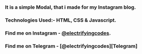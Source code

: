 ### It is a simple Modal, that i made for my Instagram blog.

### Technologies Used:- HTML, CSS & Javascript.

### Find me on Instagram - [@electrifyingcodes][Instagram].
### Find me on Telegram - [@electrifyingcodes][Telegram]
[Instagram]: https://www.instagram.com/electrifyingcodes